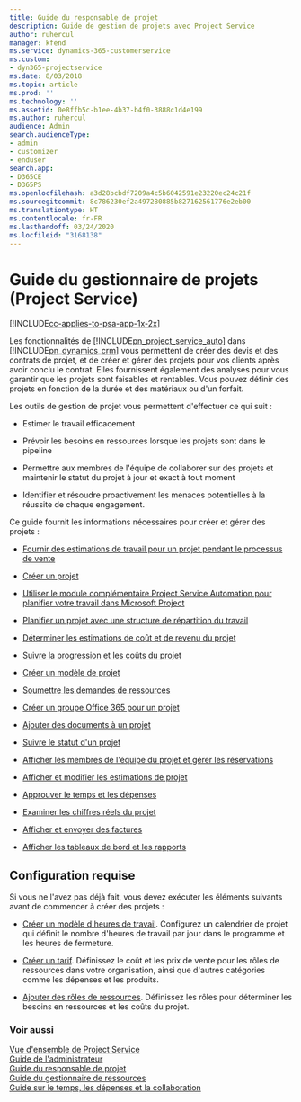 ```yaml
---
title: Guide du responsable de projet
description: Guide de gestion de projets avec Project Service
author: ruhercul
manager: kfend
ms.service: dynamics-365-customerservice
ms.custom:
- dyn365-projectservice
ms.date: 8/03/2018
ms.topic: article
ms.prod: ''
ms.technology: ''
ms.assetid: 0e8ffb5c-b1ee-4b37-b4f0-3888c1d4e199
ms.author: ruhercul
audience: Admin
search.audienceType:
- admin
- customizer
- enduser
search.app:
- D365CE
- D365PS
ms.openlocfilehash: a3d28bcbdf7209a4c5b6042591e23220ec24c21f
ms.sourcegitcommit: 8c786230ef2a497280885b827162561776e2eb00
ms.translationtype: HT
ms.contentlocale: fr-FR
ms.lasthandoff: 03/24/2020
ms.locfileid: "3168138"
---
```

# <a name="project-manager-guide-project-service"></a>Guide du gestionnaire de projets (Project Service)

[!INCLUDE[cc-applies-to-psa-app-1x-2x](../includes/cc-applies-to-psa-app-1x-2x.md)]

Les fonctionnalités de [!INCLUDE[pn_project_service_auto](../includes/pn-project-service-auto.md)] dans [!INCLUDE[pn_dynamics_crm](../includes/pn-dynamics-crm.md)] vous permettent de créer des devis et des contrats de projet, et de créer et gérer des projets pour vos clients après avoir conclu le contrat. Elles fournissent également des analyses pour vous garantir que les projets sont faisables et rentables. Vous pouvez définir des projets en fonction de la durée et des matériaux ou d'un forfait.  
  
 Les outils de gestion de projet vous permettent d'effectuer ce qui suit :  
  
-   Estimer le travail efficacement  
  
-   Prévoir les besoins en ressources lorsque les projets sont dans le pipeline  
  
-   Permettre aux membres de l'équipe de collaborer sur des projets et maintenir le statut du projet à jour et exact à tout moment  
  
-   Identifier et résoudre proactivement les menaces potentielles à la réussite de chaque engagement.  
  
Ce guide fournit les informations nécessaires pour créer et gérer des projets :  
  
-   [Fournir des estimations de travail pour un projet pendant le processus de vente](../project-service/provide-estimates-project-during-sales-process.md)  
  
-   [Créer un projet](../project-service/create-project.md)  
  
-   [Utiliser le module complémentaire Project Service Automation pour planifier votre travail dans Microsoft Project](../project-service/add-plan-work-microsoft-project.md)  
  
-   [Planifier un projet avec une structure de répartition du travail](../project-service/schedule-project-work-breakdown-structure.md)  
  
-   [Déterminer les estimations de coût et de revenu du projet](../project-service/determine-project-cost-revenue-estimates.md)  
  
-   [Suivre la progression et les coûts du projet](../project-service/track-project-progress-cost.md)  
  
-   [Créer un modèle de projet](../project-service/create-project-template.md)  
  
-   [Soumettre les demandes de ressources](../project-service/submit-resource-requests.md)  
  
-   [Créer un groupe Office 365 pour un projet](../project-service/create-office-365-group-project.md)  
  
-   [Ajouter des documents à un projet](../project-service/add-documents-project.md)  
  
-   [Suivre le statut d'un projet](../project-service/track-project-status.md)  
  
-   [Afficher les membres de l'équipe du projet et gérer les réservations](../project-service/view-project-team-members-manage-bookings.md)  
  
-   [Afficher et modifier les estimations de projet](../project-service/view-edit-project-estimates.md)  
  
-   [Approuver le temps et les dépenses](../project-service/approve-time-expenses.md)  
  
-   [Examiner les chiffres réels du projet](../project-service/review-project-actuals.md)  
  
-   [Afficher et envoyer des factures](../project-service/view-send-invoices.md)  
  
-   [Afficher les tableaux de bord et les rapports](../project-service/view-dashboards-reports.md)  
  
## <a name="prerequisites"></a>Configuration requise  
 Si vous ne l'avez pas déjà fait, vous devez exécuter les éléments suivants avant de commencer à créer des projets :  
  
-   [Créer un modèle d'heures de travail](../project-service/create-work-hours-template.md). Configurez un calendrier de projet qui définit le nombre d'heures de travail par jour dans le programme et les heures de fermeture.  
  
-   [Créer un tarif](../project-service/create-price-list.md). Définissez le coût et les prix de vente pour les rôles de ressources dans votre organisation, ainsi que d'autres catégories comme les dépenses et les produits.  
  
-   [Ajouter des rôles de ressources](../project-service/add-resource-roles.md). Définissez les rôles pour déterminer les besoins en ressources et les coûts du projet.  
  
### <a name="see-also"></a>Voir aussi  
 [Vue d'ensemble de Project Service](../project-service/overview.md)   
 [Guide de l'administrateur](../project-service/admin-guide.md)   
 [Guide du responsable de projet](../project-service/account-manager-guide.md)   
 [Guide du gestionnaire de ressources](../project-service/resource-manager-guide.md)   
 [Guide sur le temps, les dépenses et la collaboration](../project-service/time-expense-collaboration-guide.md)

